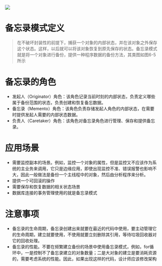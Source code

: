 ![](https://res.weread.qq.com/wrepub/epub_679952_61)
# 备忘录模式定义
> 在不破坏封装性的前提下，捕获一个对象的内部状态，并在该对象之外保存这个状态。这样，以后就可以将该对象恢复到原先保存的状态。备忘录模式就是将一个对象进行备份，提供一种程序数据的备份方法，其类图如图6-5所示
# 备忘录的角色
- 发起人（Originator）角色：该角色记录当前时刻的内部状态，负责定义哪些属于备份范围的状态，负责创建和恢复备忘数据。
- 备忘录（Memento）角色：该角色负责存储发起人角色的内部状态，在需要时提供发起人需要的内部状态数据。
- 负责人（Caretaker）角色：该角色对备忘录角色进行管理、保存和提供备忘录。
# 应用场景
- 需要监控副本的场景。例如，监控一个对象的属性，但是监控又不应该作为系统的主业务来调用，它只是边缘应用，即使出现监控不准、错误报警也影响不大，因此一般做法是备份一个主线程中的对象，然后由分析程序来分析。
- 提供一个可回滚的操作
- 需要保存和恢复数据的相关状态场景
- 数据库连接的事务管理使用的就是备忘录模式
# 注意事项
- 备忘录的生命周期，备忘录创建出来就要在最近的代码中使用，要主动管理它的生命周期，建立就要使用，不使用就要立刻删除其引用，等待垃圾回收器对它的回收处理。
- 备忘录的性能。不要在频繁建立备份的场景中使用备忘录模式，例如，for循环中，一是控制不了备忘录建立的对象数量；二是大对象的建立是要消耗资源的，需要考虑系统的性能。因此，如果出现这样的代码，设计师应该修改架构
